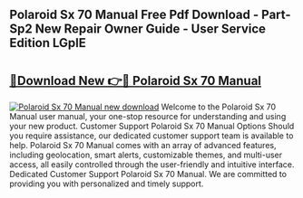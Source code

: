 ## Polaroid Sx 70 Manual Free Pdf Download - Part-Sp2 New Repair Owner Guide - User Service Edition LGplE

# <h2><a href="http://cf13959.oget.top/?id=Polaroid+Sx+70+Manual">🔗Download New 👉🔴 Polaroid Sx 70 Manual</a></h2>

[![Polaroid Sx 70 Manual new download](https://i.imgur.com/5g1atiW.png)](http://cf13959.oget.top/?id=Polaroid+Sx+70+Manual)
Welcome to the Polaroid Sx 70 Manual user manual, your one-stop resource for understanding and using your new product. Customer Support Polaroid Sx 70 Manual Options Should you require assistance, our dedicated customer support team is available to help. Polaroid Sx 70 Manual comes with an array of advanced features, including geolocation, smart alerts, customizable themes, and multi-user access, all easily controlled through the user-friendly and intuitive interface. Dedicated Customer Support Polaroid Sx 70 Manual. We are committed to providing you with personalized and timely support.
